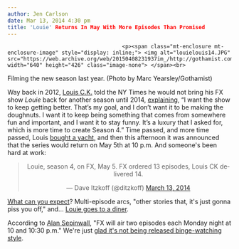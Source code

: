 ```yaml
---
author: Jen Carlson
date: Mar 13, 2014 4:30 pm
title: 'Louie' Returns In May With More Episodes Than Promised
---
```


	
										<p><span class="mt-enclosure mt-enclosure-image" style="display: inline;"> <img alt="louielouis14.JPG" src="https://web.archive.org/web/20150408231937im_/http://gothamist.com/attachments/arts_jen/louielouis14.JPG" width="640" height="426" class="image-none"> </span><br>
<span class="photo_caption">Filming the new season last year. (Photo by Marc Yearsley/Gothamist)</span></p>

<p>Way back in 2012, <a href="https://web.archive.org/web/20150408231937/http://gothamist.com/tags/louisck">Louis C.K.</a> told the NY Times he would not bring his FX show <em>Louie</em> back for another season until 2014, <a href="https://web.archive.org/web/20150408231937/http://gothamist.com/2012/10/09/louis_cks_show_wont_be_on_again_unt.php">explaining</a>, &#x201C;I want the show to keep getting better. That&#x2019;s my goal, and I don&#x2019;t want it to be making the doughnuts. I want it to keep being something that comes from somewhere fun and important, and I want it to stay funny. It&#x2019;s a luxury that I asked for, which is more time to create Season 4.&#x201D; Time passed, and more time passed, Louis <a href="https://web.archive.org/web/20150408231937/http://gothamist.com/2012/09/04/photo_louis_cks_yacht_gets_stuck_in.php">bought a yacht,</a> and then this afternoon it was announced that the series would return on May 5th at 10 p.m. And someone&apos;s been hard at work: </p>

<center><blockquote class="twitter-tweet" lang="en"><p>Louie, season 4, on FX, May 5. FX ordered 13 episodes, Louis CK delivered 14.</p>&#x2014; Dave Itzkoff (@ditzkoff) <a href="https://web.archive.org/web/20150408231937/https://twitter.com/ditzkoff/statuses/444201832504893440">March 13, 2014</a></blockquote>
<script async src="//web.archive.org/web/20150408231937js_/http://platform.twitter.com/widgets.js" charset="utf-8"></script></center>

<p><a href="https://web.archive.org/web/20150408231937/http://gothamist.com/2013/10/04/louis_ck_talks_upcoming_season_of_l.php">What can you expect</a>? Multi-episode arcs, &quot;other stories that, it&apos;s just gonna piss you off,&quot; and... <a href="https://web.archive.org/web/20150408231937/http://gothamist.com/2013/10/03/louie_louis_ck_photos.php">Louie goes to a diner</a>.</p>

<p>According to <a href="https://web.archive.org/web/20150408231937/http://www.hitfix.com/whats-alan-watching/fx-sets-louie-season-4-premiere-for-may">Alan Sepinwall</a>, &quot;FX will air two episodes each Monday night at 10 and 10:30 p.m.&quot; We&apos;re just <a href="https://web.archive.org/web/20150408231937/https://twitter.com/johndelsignore/status/443397453870792704">glad it&apos;s not being released binge-watching style</a>.</p>					
										
									
				
